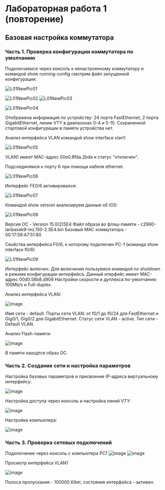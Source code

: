 # Лабораторная работа 1 (повторение) 
## Базовая настройка коммутатора
### Часть 1. Проверка конфигурации коммутатора по умолчанию

Подключаемся через консоль к ненастроенному коммутатору и командой show running-config смотрим файл запущенной конфигурации:

![L01NewPic01](https://user-images.githubusercontent.com/89464074/155875467-6e1bfc33-29a7-40ae-a20c-c8006e14c955.png)

![L01NewPic02](https://user-images.githubusercontent.com/89464074/155875753-9af0a21e-91dd-4e9f-851b-6ca653b9a14d.png) ![L01NewPic03](https://user-images.githubusercontent.com/89464074/155875781-7eacdc31-2dce-4399-a601-010e9f91dd4a.png)

![L01NewPic04](https://user-images.githubusercontent.com/89464074/155876040-6d0532da-90db-4299-aa68-0a3298ce8b76.png)

Отображена информация по устройству: 24 порта FastEthernet, 2 порта GigabitEthernet, линии VTY в диапазонах 0-4 и 5-15.
Сохраненной стартовой конфигурации в памяти устройства нет.

Анализ интерфейса VLAN командой show interface vlan1:

![L01NewPic05](https://user-images.githubusercontent.com/89464074/155876888-1cec7478-5e91-4f14-8f8a-785b77451da9.png)

VLAN1 имеет MAC-адрес 00e0.8fda.2bda и статус "отключен".

Подсоединямся к порту 6 при помощи кабеля ethernet.

![L01NewPic06](https://user-images.githubusercontent.com/89464074/155877018-c1419189-6693-46b2-8d51-cccee7aae852.png) 

Интерфейс FE0/6 активировался:

![L01NewPic07](https://user-images.githubusercontent.com/89464074/155877051-680fa6eb-9d85-4ebf-9929-6bce40199d1e.png)

Командой show version анализируем данные об IOS:

![L01NewPic08](https://user-images.githubusercontent.com/89464074/155877215-5985c512-be48-4633-bf3d-b20bfd9b7c16.png)

Версия ОС - Version 15.0(2)SE4
Файл образа во флэш-памяти - c2960-lanbasek9-mz.150-2.SE4.bin
Базовый MAC коммутатора - 00:17:59:A7:51:80

Свойства интерфейса F0/6, к которому подключен PC-1 (команда show interface f0/6)

![L01NewPic09](https://user-images.githubusercontent.com/89464074/155877445-36eb0099-dd07-4e61-8bbf-cf1614bee023.png)

Интерфейс включен.
Для включения пользуемся командой no shutdown в режиме конфигурации интерфейса.
Данный нтерфейс имеет MAC-адрес 00d0.58b8.d906
Настройки скорости и дуплекса по-умолчанию 100Mb/s и Full-duplex.

Анализ интерфейса VLAN:

![image](https://user-images.githubusercontent.com/89464074/155878131-d7078980-a147-4be1-b135-b227042b1c42.png)

Имя сети - default.
Порты сети VLAN: от f0/1 до f0/24 для FastEthernet и Gig0/1, Gig0/2 для GigabitEthernet.
Статус сети VLAN - active.
Тип сети - Default VLAN.

Анализ Flash-памяти:

![image](https://user-images.githubusercontent.com/89464074/155878256-d74bc3ac-a5bc-4209-b7df-c9987c325c59.png)

В памяти находтся образ ОС.

### Часть 2. Создание сети и настройка параметров

Настройка базовых параметров и присвоение IP-адреса виртуальному интерфейсу:

![image](https://user-images.githubusercontent.com/89464074/156507918-bca62985-4afa-4496-b0f3-58834af1b777.png)

Настройка доступа через консоль и настройка линий VTY:

![image](https://user-images.githubusercontent.com/89464074/156508441-40bf0faa-bef1-4272-a3a3-8a961d8302ca.png)

Настройка компьютера:

![image](https://user-images.githubusercontent.com/89464074/156508742-5e429874-7771-431b-b2cf-1e6314e92ffb.png)


### Часть 3. Проверка сетевых подключений

Подключение через консоль с компьютера PC1
![image](https://user-images.githubusercontent.com/89464074/156510511-63d2ed20-2bc2-451b-a656-cb070ce2e039.png)  ![image](https://user-images.githubusercontent.com/89464074/156510612-b4314ed7-4630-489b-a7a7-324b13553dc2.png)



Просмотр интерфейса VLAN1

![image](https://user-images.githubusercontent.com/89464074/156509767-ef037818-d439-4668-9ad7-d5e68b150348.png)

Полоса пропускания - 100000 Кбит, состояния интерфейса - активен.

















